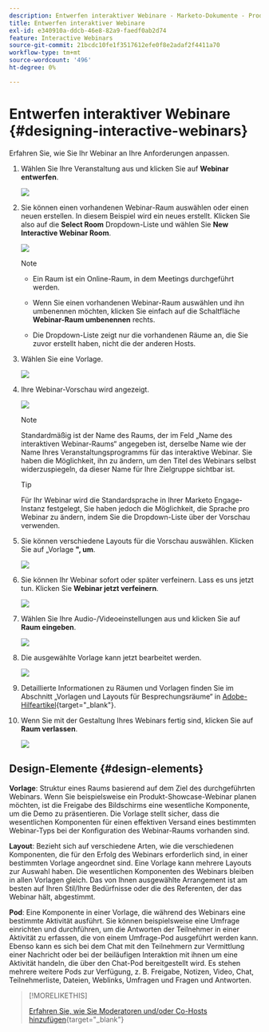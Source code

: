 ```yaml
---
description: Entwerfen interaktiver Webinare - Marketo-Dokumente - Produktdokumentation
title: Entwerfen interaktiver Webinare
exl-id: e340910a-ddcb-46e8-82a9-faedf0ab2d74
feature: Interactive Webinars
source-git-commit: 21bcdc10fe1f3517612efe0f8e2adaf2f4411a70
workflow-type: tm+mt
source-wordcount: '496'
ht-degree: 0%

---
```


# Entwerfen interaktiver Webinare {#designing-interactive-webinars}

Erfahren Sie, wie Sie Ihr Webinar an Ihre Anforderungen anpassen.

1. Wählen Sie Ihre Veranstaltung aus und klicken Sie auf **Webinar entwerfen**.

   ![](assets/designing-interactive-webinars-1.png)

1. Sie können einen vorhandenen Webinar-Raum auswählen oder einen neuen erstellen. In diesem Beispiel wird ein neues erstellt. Klicken Sie also auf die **Select Room** Dropdown-Liste und wählen Sie **New Interactive Webinar Room**.

   ![](assets/designing-interactive-webinars-2.png)

   >[!NOTE]
   >
   >* Ein Raum ist ein Online-Raum, in dem Meetings durchgeführt werden.
   >
   >* Wenn Sie einen vorhandenen Webinar-Raum auswählen und ihn umbenennen möchten, klicken Sie einfach auf die Schaltfläche **Webinar-Raum umbenennen** rechts.
   >
   >* Die Dropdown-Liste zeigt nur die vorhandenen Räume an, die Sie zuvor erstellt haben, nicht die der anderen Hosts.

1. Wählen Sie eine Vorlage.

   ![](assets/designing-interactive-webinars-3.png)

1. Ihre Webinar-Vorschau wird angezeigt.

   ![](assets/designing-interactive-webinars-4.png)

   >[!NOTE]
   >
   >Standardmäßig ist der Name des Raums, der im Feld „Name des interaktiven Webinar-Raums“ angegeben ist, derselbe Name wie der Name Ihres Veranstaltungsprogramms für das interaktive Webinar. Sie haben die Möglichkeit, ihn zu ändern, um den Titel des Webinars selbst widerzuspiegeln, da dieser Name für Ihre Zielgruppe sichtbar ist.

   >[!TIP]
   >
   >Für Ihr Webinar wird die Standardsprache in Ihrer Marketo Engage-Instanz festgelegt, Sie haben jedoch die Möglichkeit, die Sprache pro Webinar zu ändern, indem Sie die Dropdown-Liste über der Vorschau verwenden.

1. Sie können verschiedene Layouts für die Vorschau auswählen. Klicken Sie auf „Vorlage **&quot;, um**.

   ![](assets/designing-interactive-webinars-5.png)

1. Sie können Ihr Webinar sofort oder später verfeinern. Lass es uns jetzt tun. Klicken Sie **Webinar jetzt verfeinern**.

   ![](assets/designing-interactive-webinars-6.png)

1. Wählen Sie Ihre Audio-/Videoeinstellungen aus und klicken Sie auf **Raum eingeben**.

   ![](assets/designing-interactive-webinars-7.png)

1. Die ausgewählte Vorlage kann jetzt bearbeitet werden.

   ![](assets/designing-interactive-webinars-8.png)

1. Detaillierte Informationen zu Räumen und Vorlagen finden Sie im Abschnitt „Vorlagen und Layouts für Besprechungsräume“ in [Adobe-Hilfeartikel](https://helpx.adobe.com/in/adobe-connect/using/creating-arranging-meetings.html#creating_and_arranging_meetings){target="_blank"}.

1. Wenn Sie mit der Gestaltung Ihres Webinars fertig sind, klicken Sie auf **Raum verlassen**.

   ![](assets/designing-interactive-webinars-9.png)

## Design-Elemente {#design-elements}

**Vorlage**: Struktur eines Raums basierend auf dem Ziel des durchgeführten Webinars. Wenn Sie beispielsweise ein Produkt-Showcase-Webinar planen möchten, ist die Freigabe des Bildschirms eine wesentliche Komponente, um die Demo zu präsentieren. Die Vorlage stellt sicher, dass die wesentlichen Komponenten für einen effektiven Versand eines bestimmten Webinar-Typs bei der Konfiguration des Webinar-Raums vorhanden sind.

**Layout**: Bezieht sich auf verschiedene Arten, wie die verschiedenen Komponenten, die für den Erfolg des Webinars erforderlich sind, in einer bestimmten Vorlage angeordnet sind. Eine Vorlage kann mehrere Layouts zur Auswahl haben. Die wesentlichen Komponenten des Webinars bleiben in allen Vorlagen gleich. Das von Ihnen ausgewählte Arrangement ist am besten auf Ihren Stil/Ihre Bedürfnisse oder die des Referenten, der das Webinar hält, abgestimmt.

**Pod**: Eine Komponente in einer Vorlage, die während des Webinars eine bestimmte Aktivität ausführt. Sie können beispielsweise eine Umfrage einrichten und durchführen, um die Antworten der Teilnehmer in einer Aktivität zu erfassen, die von einem Umfrage-Pod ausgeführt werden kann. Ebenso kann es sich bei dem Chat mit den Teilnehmern zur Vermittlung einer Nachricht oder bei der beiläufigen Interaktion mit ihnen um eine Aktivität handeln, die über den Chat-Pod bereitgestellt wird. Es stehen mehrere weitere Pods zur Verfügung, z. B. Freigabe, Notizen, Video, Chat, Teilnehmerliste, Dateien, Weblinks, Umfragen und Fragen und Antworten.

>[!MORELIKETHIS]
>
>[Erfahren Sie, wie Sie Moderatoren und/oder Co-Hosts hinzufügen](/help/marketo/product-docs/demand-generation/events/interactive-webinars/add-a-webinar-team.md){target="_blank"}
